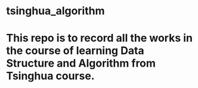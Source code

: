# tsinghua_algorithm
# This repo is to record all the works in the course of learning Data Structure and Algorithm from Tsinghua course.
